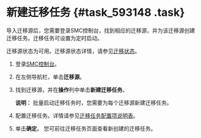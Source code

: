 # 新建迁移任务 {#task_593148 .task}

导入迁移源后，您需要登录SMC控制台，找到相应的迁移源，并为该迁移源创建迁移任务。迁移任务可设置为定时启动。

迁移源状态为可用。迁移源状态详情，请参见[迁移状态](../../../../cn.zh-CN/.md#)。

1.  登录[SMC控制台](https://smc.console.aliyun.com/)。
2.  在左侧导航栏，单击**迁移源**。
3.  找到迁移源，并在**操作**列中单击**新建迁移任务**。 

    **说明：** 批量启动迁移任务时，您需要为每个迁移源新建迁移任务。

4.  配置迁移任务。详情请参见[迁移任务配置项说明表](../../../../cn.zh-CN/.md#table_zhd_ami_3yv)。
5.  单击**确定**。 您可前往迁移任务页面查看新创建的迁移任务。

